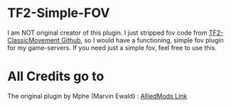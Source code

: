 # TF2-Simple-FOV
I am NOT original creator of this plugin. I just stripped fov code from [TF2-ClassicMovement Github](https://github.com/mphe/TF2-ClassicMovement), so I would have a functioning, simple fov plugin for my game-servers. If you need just a simple fov, feel free to use this.

# All Credits go to
The original plugin by Mphe (Marvin Ewald) : [AlliedMods Link](https://forums.alliedmods.net/showthread.php?p=2499264)
